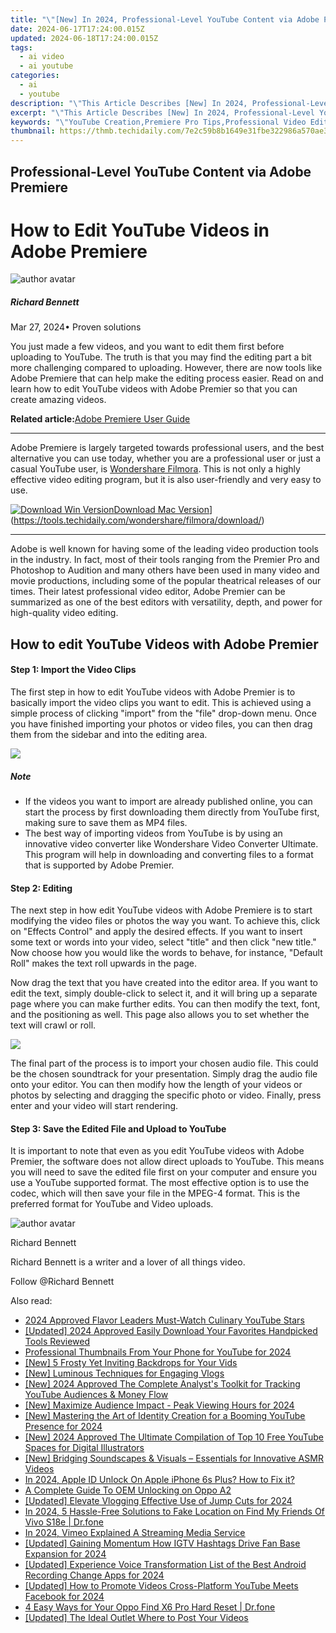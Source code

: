 ```yaml
---
title: "\"[New] In 2024, Professional-Level YouTube Content via Adobe Premiere\""
date: 2024-06-17T17:24:00.015Z
updated: 2024-06-18T17:24:00.015Z
tags:
  - ai video
  - ai youtube
categories:
  - ai
  - youtube
description: "\"This Article Describes [New] In 2024, Professional-Level YouTube Content via Adobe Premiere\""
excerpt: "\"This Article Describes [New] In 2024, Professional-Level YouTube Content via Adobe Premiere\""
keywords: "\"YouTube Creation,Premiere Pro Tips,Professional Video Editing,YouTube Marketing,High-Quality Videos,Adobe Production,Premiere Expertise\""
thumbnail: https://thmb.techidaily.com/7e2c59b8b1649e31fbe322986a570ae3c50e92f57491460fea382eb83a2be019.jpg
---
```


## Professional-Level YouTube Content via Adobe Premiere

# How to Edit YouTube Videos in Adobe Premiere

![author avatar](https://images.wondershare.com/filmora/article-images/richard-bennett.jpg)

##### Richard Bennett

 Mar 27, 2024• Proven solutions

 You just made a few videos, and you want to edit them first before uploading to YouTube. The truth is that you may find the editing part a bit more challenging compared to uploading. However, there are now tools like Adobe Premiere that can help make the editing process easier. Read on and learn how to edit YouTube videos with Adobe Premier so that you can create amazing videos.

**Related article:**[Adobe Premiere User Guide](https://tools.techidaily.com/wondershare/filmora/download/)

---

 Adobe Premiere is largely targeted towards professional users, and the best alternative you can use today, whether you are a professional user or just a casual YouTube user, is [Wondershare Filmora](https://tools.techidaily.com/wondershare/filmora/download/). This is not only a highly effective video editing program, but it is also user-friendly and very easy to use.

[![Download Win Version](https://images.wondershare.com/filmora/guide/download-btn-win.jpg)](https://tools.techidaily.com/wondershare/filmora/download/)[Download Mac Version](https://images.wondershare.com/filmora/guide/download-btn-mac.jpg)](https://tools.techidaily.com/wondershare/filmora/download/)

---

 Adobe is well known for having some of the leading video production tools in the industry. In fact, most of their tools ranging from the Premier Pro and Photoshop to Audition and many others have been used in many video and movie productions, including some of the popular theatrical releases of our times. Their latest professional video editor, Adobe Premier can be summarized as one of the best editors with versatility, depth, and power for high-quality video editing.

## How to edit YouTube Videos with Adobe Premier

#### Step 1: Import the Video Clips

 The first step in how to edit YouTube videos with Adobe Premier is to basically import the video clips you want to edit. This is achieved using a simple process of clicking "import" from the "file" drop-down menu. Once you have finished importing your photos or video files, you can then drag them from the sidebar and into the editing area.

![](https://images.wondershare.com/filmora/article-images/adobe-premiere-interface.jpg)

##### Note

* If the videos you want to import are already published online, you can start the process by first downloading them directly from YouTube first, making sure to save them as MP4 files.
* The best way of importing videos from YouTube is by using an innovative video converter like Wondershare Video Converter Ultimate. This program will help in downloading and converting files to a format that is supported by Adobe Premier.

#### Step 2: Editing

 The next step in how edit YouTube videos with Adobe Premiere is to start modifying the video files or photos the way you want. To achieve this, click on "Effects Control" and apply the desired effects. If you want to insert some text or words into your video, select "title" and then click "new title." Now choose how you would like the words to behave, for instance, "Default Roll" makes the text roll upwards in the page.

 Now drag the text that you have created into the editor area. If you want to edit the text, simply double-click to select it, and it will bring up a separate page where you can make further edits. You can then modify the text, font, and the positioning as well. This page also allows you to set whether the text will crawl or roll.

![](https://images.wondershare.com/filmora/article-images/add-text-with-premiere-pro-3.jpg)

 The final part of the process is to import your chosen audio file. This could be the chosen soundtrack for your presentation. Simply drag the audio file onto your editor. You can then modify how the length of your videos or photos by selecting and dragging the specific photo or video. Finally, press enter and your video will start rendering.

#### Step 3: Save the Edited File and Upload to YouTube

 It is important to note that even as you edit YouTube videos with Adobe Premier, the software does not allow direct uploads to YouTube. This means you will need to save the edited file first on your computer and ensure you use a YouTube supported format. The most effective option is to use the  codec, which will then save your file in the MPEG-4 format. This is the preferred format for YouTube and Video uploads.

![author avatar](https://images.wondershare.com/filmora/article-images/richard-bennett.jpg)

Richard Bennett

Richard Bennett is a writer and a lover of all things video.

Follow @Richard Bennett


<ins class="adsbygoogle"
     style="display:block"
     data-ad-format="autorelaxed"
     data-ad-client="ca-pub-7571918770474297"
     data-ad-slot="1223367746"></ins>



<ins class="adsbygoogle"
     style="display:block"
     data-ad-client="ca-pub-7571918770474297"
     data-ad-slot="8358498916"
     data-ad-format="auto"
     data-full-width-responsive="true"></ins>

<span class="atpl-alsoreadstyle">Also read:</span>
<div><ul>
<li><a href="https://youtube-docs.techidaily.com/approved-flavor-leaders-must-watch-culinary-youtube-stars/"><u>2024 Approved  Flavor Leaders  Must-Watch Culinary YouTube Stars</u></a></li>
<li><a href="https://youtube-docs.techidaily.com/ed-2024-approved-easily-download-your-favorites-handpicked-tools-reviewed/"><u>[Updated] 2024 Approved  Easily Download Your Favorites  Handpicked Tools Reviewed</u></a></li>
<li><a href="https://youtube-docs.techidaily.com/ssional-thumbnails-from-your-phone-for-youtube-for-2024/"><u>Professional Thumbnails From Your Phone for YouTube for 2024</u></a></li>
<li><a href="https://youtube-docs.techidaily.com/-frosty-yet-inviting-backdrops-for-your-vids/"><u>[New] 5 Frosty Yet Inviting Backdrops for Your Vids</u></a></li>
<li><a href="https://youtube-docs.techidaily.com/uminous-techniques-for-engaging-vlogs/"><u>[New] Luminous Techniques for Engaging Vlogs</u></a></li>
<li><a href="https://youtube-docs.techidaily.com/024-approved-the-complete-analysts-toolkit-for-tracking-youtube-audiences-and-money-flow/"><u>[New] 2024 Approved  The Complete Analyst's Toolkit for Tracking YouTube Audiences & Money Flow</u></a></li>
<li><a href="https://youtube-docs.techidaily.com/aximize-audience-impact-peak-viewing-hours-for-2024/"><u>[New] Maximize Audience Impact - Peak Viewing Hours for 2024</u></a></li>
<li><a href="https://youtube-docs.techidaily.com/astering-the-art-of-identity-creation-for-a-booming-youtube-presence-for-2024/"><u>[New] Mastering the Art of Identity Creation for a Booming YouTube Presence for 2024</u></a></li>
<li><a href="https://youtube-docs.techidaily.com/024-approved-the-ultimate-compilation-of-top-10-free-youtube-spaces-for-digital-illustrators/"><u>[New] 2024 Approved  The Ultimate Compilation of Top 10 Free YouTube Spaces for Digital Illustrators</u></a></li>
<li><a href="https://youtube-docs.techidaily.com/ridging-soundscapes-and-visuals-essentials-for-innovative-asmr-videos/"><u>[New] Bridging Soundscapes & Visuals – Essentials for Innovative ASMR Videos</u></a></li>
<li><a href="https://apple-account.techidaily.com/in-2024-apple-id-unlock-on-apple-iphone-6s-plus-how-to-fix-it-by-drfone-ios/"><u>In 2024, Apple ID Unlock On Apple iPhone 6s Plus? How to Fix it?</u></a></li>
<li><a href="https://android-unlock.techidaily.com/a-complete-guide-to-oem-unlocking-on-oppo-a2-by-drfone-android/"><u>A Complete Guide To OEM Unlocking on Oppo A2</u></a></li>
<li><a href="https://facebook-video-footage.techidaily.com/updated-elevate-vlogging-effective-use-of-jump-cuts-for-2024/"><u>[Updated] Elevate Vlogging  Effective Use of Jump Cuts for 2024</u></a></li>
<li><a href="https://fake-location.techidaily.com/in-2024-5-hassle-free-solutions-to-fake-location-on-find-my-friends-of-vivo-s18e-drfone-by-drfone-virtual-android/"><u>In 2024, 5 Hassle-Free Solutions to Fake Location on Find My Friends Of Vivo S18e | Dr.fone</u></a></li>
<li><a href="https://vimeo-videos.techidaily.com/in-2024-vimeo-explained-a-streaming-media-service/"><u>In 2024, Vimeo Explained  A Streaming Media Service</u></a></li>
<li><a href="https://instagram-video-recordings.techidaily.com/updated-gaining-momentum-how-igtv-hashtags-drive-fan-base-expansion-for-2024/"><u>[Updated] Gaining Momentum  How IGTV Hashtags Drive Fan Base Expansion for 2024</u></a></li>
<li><a href="https://screen-recording.techidaily.com/updated-experience-voice-transformation-list-of-the-best-android-recording-change-apps-for-2024/"><u>[Updated] Experience Voice Transformation  List of the Best Android Recording Change Apps for 2024</u></a></li>
<li><a href="https://eaxpv-info.techidaily.com/updated-how-to-promote-videos-cross-platform-youtube-meets-facebook-for-2024/"><u>[Updated] How to Promote Videos Cross-Platform  YouTube Meets Facebook for 2024</u></a></li>
<li><a href="https://phone-solutions.techidaily.com/4-easy-ways-for-your-oppo-find-x6-pro-hard-reset-drfone-by-drfone-reset-android-reset-android/"><u>4 Easy Ways for Your Oppo Find X6 Pro Hard Reset | Dr.fone</u></a></li>
<li><a href="https://facebook-video-footage.techidaily.com/updated-the-ideal-outlet-where-to-post-your-videos/"><u>[Updated] The Ideal Outlet  Where to Post Your Videos</u></a></li>
</ul></div>
